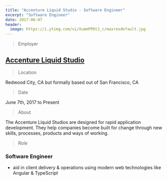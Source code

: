 ```yaml
---
title: "Accenture Liquid Studio - Software Engineer"
excerpt: "Software Engineer"
date: 2017-06-07
header:
  image: https://i.ytimg.com/vi/XummPPDtJ_c/maxresdefault.jpg
---
```


> Employer

## <a title="Accenture Liquid Studio" href="http://accenture.com/us-en/capability-rapid-application-development-studio" target="_blank">Accenture Liquid Studio</a>

> Location

Redwood City, CA but formally based out of San Francisco, CA

> Date

June 7th, 2017 to Present

> About

The Accenture Liquid Studios are designed for rapid application development. They help companies become built for change through new skills, processes, products and ways of working.

> Role

### Software Engineer

- aid in client delivery & operations using modern web technologies like Angular & TypeScript